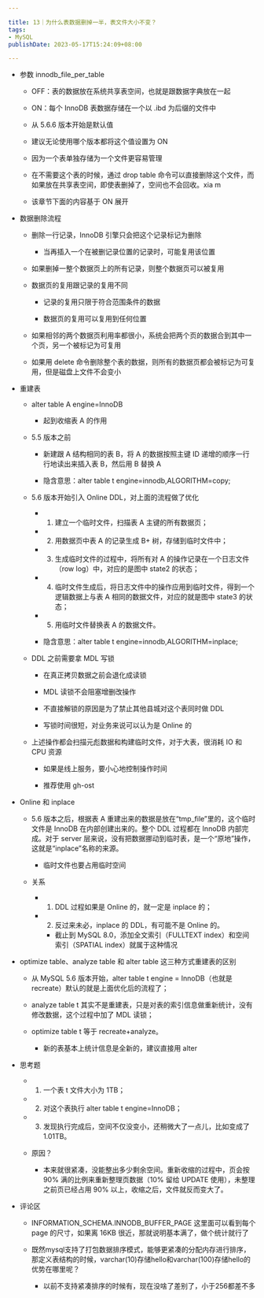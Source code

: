 ```yaml
---

title: 13｜为什么表数据删掉一半，表文件大小不变？
tags:
- MySQL
publishDate: 2023-05-17T15:24:09+08:00

---
```


- 参数 innodb_file_per_table

    - OFF：表的数据放在系统共享表空间，也就是跟数据字典放在一起


    - ON：每个 InnoDB 表数据存储在一个以 .ibd 为后缀的文件中


    - 从 5.6.6 版本开始是默认值


    - 建议无论使用哪个版本都将这个值设置为 ON


    - 因为一个表单独存储为一个文件更容易管理


    - 在不需要这个表的时候，通过 drop table 命令可以直接删除这个文件，而如果放在共享表空间，即使表删掉了，空间也不会回收。xia m


    - 该章节下面的内容基于 ON 展开

- 数据删除流程

    - 删除一行记录，InnoDB 引擎只会把这个记录标记为删除
        - 当再插入一个在被删记录位置的记录时，可能复用该位置


    - 如果删掉一整个数据页上的所有记录，则整个数据页可以被复用


    - 数据页的复用跟记录的复用不同

        - 记录的复用只限于符合范围条件的数据


        - 数据页的复用可以复用到任何位置


    - 如果相邻的两个数据页利用率都很小，系统会把两个页的数据合到其中一个页，另一个被标记为可复用


    - 如果用 delete 命令删除整个表的数据，则所有的数据页都会被标记为可复用，但是磁盘上文件不会变小

- 重建表

    - alter table A engine=InnoDB
        - 起到收缩表 A 的作用


    - 5.5 版本之前

        - 新建跟 A 结构相同的表 B，将 A 的数据按照主键 ID 递增的顺序一行行地读出来插入表 B，然后用 B 替换 A


        - 隐含意思：alter table t engine=innodb,ALGORITHM=copy;


    - 5.6 版本开始引入 Online DDL，对上面的流程做了优化

        - 1. 建立一个临时文件，扫描表 A 主键的所有数据页；


        - 2. 用数据页中表 A 的记录生成 B+ 树，存储到临时文件中；


        - 3. 生成临时文件的过程中，将所有对 A 的操作记录在一个日志文件（row log）中，对应的是图中 state2 的状态；


        - 4. 临时文件生成后，将日志文件中的操作应用到临时文件，得到一个逻辑数据上与表 A 相同的数据文件，对应的就是图中 state3 的状态；


        - 5. 用临时文件替换表 A 的数据文件。


        - 隐含意思：alter table t engine=innodb,ALGORITHM=inplace;


    - DDL 之前需要拿 MDL 写锁

        - 在真正拷贝数据之前会退化成读锁


        - MDL 读锁不会阻塞增删改操作


        - 不直接解锁的原因是为了禁止其他县城对这个表同时做 DDL


        - 写锁时间很短，对业务来说可以认为是 Online 的


    - 上述操作都会扫描元彪数据和构建临时文件，对于大表，很消耗 IO 和 CPU 资源

        - 如果是线上服务，要小心地控制操作时间


        - 推荐使用 gh-ost

- Online 和 inplace

    - 5.6 版本之后，根据表 A 重建出来的数据是放在“tmp_file”里的，这个临时文件是 InnoDB 在内部创建出来的。整个 DDL 过程都在 InnoDB 内部完成。对于 server 层来说，没有把数据挪动到临时表，是一个“原地”操作，这就是“inplace”名称的来源。
        - 临时文件也要占用临时空间


    - 关系

        - 1. DDL 过程如果是 Online 的，就一定是 inplace 的；


        - 2. 反过来未必，inplace 的 DDL，有可能不是 Online 的。
            - 截止到 MySQL 8.0，添加全文索引（FULLTEXT index）和空间索引（SPATIAL index）就属于这种情况

- optimize table、analyze table 和 alter table 这三种方式重建表的区别

    - 从 MySQL 5.6 版本开始，alter table t engine = InnoDB（也就是 recreate）默认的就是上面优化后的流程了；


    - analyze table t 其实不是重建表，只是对表的索引信息做重新统计，没有修改数据，这个过程中加了 MDL 读锁；


    - optimize table t 等于 recreate+analyze。
        - 新的表基本上统计信息是全新的，建议直接用 alter

- 思考题

    - 1. 一个表 t 文件大小为 1TB；


    - 2. 对这个表执行 alter table t engine=InnoDB；


    - 3. 发现执行完成后，空间不仅没变小，还稍微大了一点儿，比如变成了 1.01TB。


    - 原因？
        - 本来就很紧凑，没能整出多少剩余空间。重新收缩的过程中，页会按 90% 满的比例来重新整理页数据（10% 留给 UPDATE 使用），未整理之前页已经占用 90% 以上，收缩之后，文件就反而变大了。

- 评论区

    - INFORMATION_SCHEMA.INNODB_BUFFER_PAGE 这里面可以看到每个 page 的尺寸，如果离 16KB 很近，那就说明基本满了，做个统计就行了


    - 既然mysql支持了打包数据排序模式，能够更紧凑的分配内存进行排序，那定义表结构的时候，varchar(10)存储hello和varchar(100)存储hello的优势在哪里呢？
        - 以前不支持紧凑排序的时候有，现在没啥了差别了，小于256都差不多
